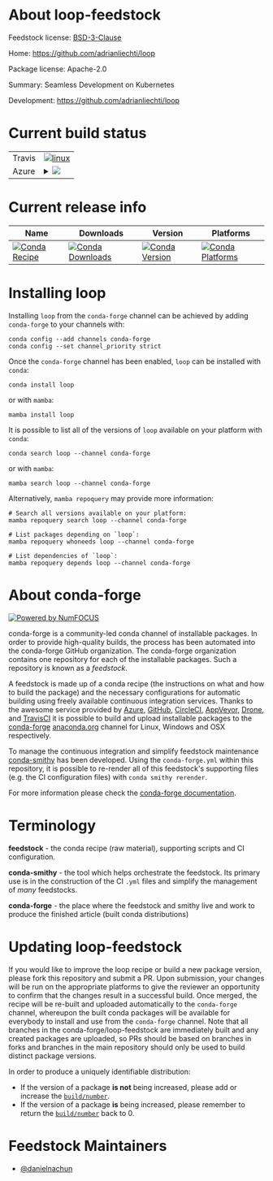 About loop-feedstock
====================

Feedstock license: [BSD-3-Clause](https://github.com/conda-forge/loop-feedstock/blob/main/LICENSE.txt)

Home: https://github.com/adrianliechti/loop

Package license: Apache-2.0

Summary: Seamless Development on Kubernetes

Development: https://github.com/adrianliechti/loop

Current build status
====================


<table><tr>
    <td>Travis</td>
    <td>
      <a href="https://app.travis-ci.com/conda-forge/loop-feedstock">
        <img alt="linux" src="https://img.shields.io/travis/com/conda-forge/loop-feedstock/main.svg?label=Linux">
      </a>
    </td>
  </tr>
    
  <tr>
    <td>Azure</td>
    <td>
      <details>
        <summary>
          <a href="https://dev.azure.com/conda-forge/feedstock-builds/_build/latest?definitionId=23679&branchName=main">
            <img src="https://dev.azure.com/conda-forge/feedstock-builds/_apis/build/status/loop-feedstock?branchName=main">
          </a>
        </summary>
        <table>
          <thead><tr><th>Variant</th><th>Status</th></tr></thead>
          <tbody><tr>
              <td>linux_64</td>
              <td>
                <a href="https://dev.azure.com/conda-forge/feedstock-builds/_build/latest?definitionId=23679&branchName=main">
                  <img src="https://dev.azure.com/conda-forge/feedstock-builds/_apis/build/status/loop-feedstock?branchName=main&jobName=linux&configuration=linux%20linux_64_" alt="variant">
                </a>
              </td>
            </tr><tr>
              <td>linux_aarch64</td>
              <td>
                <a href="https://dev.azure.com/conda-forge/feedstock-builds/_build/latest?definitionId=23679&branchName=main">
                  <img src="https://dev.azure.com/conda-forge/feedstock-builds/_apis/build/status/loop-feedstock?branchName=main&jobName=linux&configuration=linux%20linux_aarch64_" alt="variant">
                </a>
              </td>
            </tr><tr>
              <td>linux_ppc64le</td>
              <td>
                <a href="https://dev.azure.com/conda-forge/feedstock-builds/_build/latest?definitionId=23679&branchName=main">
                  <img src="https://dev.azure.com/conda-forge/feedstock-builds/_apis/build/status/loop-feedstock?branchName=main&jobName=linux&configuration=linux%20linux_ppc64le_" alt="variant">
                </a>
              </td>
            </tr><tr>
              <td>osx_64</td>
              <td>
                <a href="https://dev.azure.com/conda-forge/feedstock-builds/_build/latest?definitionId=23679&branchName=main">
                  <img src="https://dev.azure.com/conda-forge/feedstock-builds/_apis/build/status/loop-feedstock?branchName=main&jobName=osx&configuration=osx%20osx_64_" alt="variant">
                </a>
              </td>
            </tr><tr>
              <td>osx_arm64</td>
              <td>
                <a href="https://dev.azure.com/conda-forge/feedstock-builds/_build/latest?definitionId=23679&branchName=main">
                  <img src="https://dev.azure.com/conda-forge/feedstock-builds/_apis/build/status/loop-feedstock?branchName=main&jobName=osx&configuration=osx%20osx_arm64_" alt="variant">
                </a>
              </td>
            </tr><tr>
              <td>win_64</td>
              <td>
                <a href="https://dev.azure.com/conda-forge/feedstock-builds/_build/latest?definitionId=23679&branchName=main">
                  <img src="https://dev.azure.com/conda-forge/feedstock-builds/_apis/build/status/loop-feedstock?branchName=main&jobName=win&configuration=win%20win_64_" alt="variant">
                </a>
              </td>
            </tr>
          </tbody>
        </table>
      </details>
    </td>
  </tr>
</table>

Current release info
====================

| Name | Downloads | Version | Platforms |
| --- | --- | --- | --- |
| [![Conda Recipe](https://img.shields.io/badge/recipe-loop-green.svg)](https://anaconda.org/conda-forge/loop) | [![Conda Downloads](https://img.shields.io/conda/dn/conda-forge/loop.svg)](https://anaconda.org/conda-forge/loop) | [![Conda Version](https://img.shields.io/conda/vn/conda-forge/loop.svg)](https://anaconda.org/conda-forge/loop) | [![Conda Platforms](https://img.shields.io/conda/pn/conda-forge/loop.svg)](https://anaconda.org/conda-forge/loop) |

Installing loop
===============

Installing `loop` from the `conda-forge` channel can be achieved by adding `conda-forge` to your channels with:

```
conda config --add channels conda-forge
conda config --set channel_priority strict
```

Once the `conda-forge` channel has been enabled, `loop` can be installed with `conda`:

```
conda install loop
```

or with `mamba`:

```
mamba install loop
```

It is possible to list all of the versions of `loop` available on your platform with `conda`:

```
conda search loop --channel conda-forge
```

or with `mamba`:

```
mamba search loop --channel conda-forge
```

Alternatively, `mamba repoquery` may provide more information:

```
# Search all versions available on your platform:
mamba repoquery search loop --channel conda-forge

# List packages depending on `loop`:
mamba repoquery whoneeds loop --channel conda-forge

# List dependencies of `loop`:
mamba repoquery depends loop --channel conda-forge
```


About conda-forge
=================

[![Powered by
NumFOCUS](https://img.shields.io/badge/powered%20by-NumFOCUS-orange.svg?style=flat&colorA=E1523D&colorB=007D8A)](https://numfocus.org)

conda-forge is a community-led conda channel of installable packages.
In order to provide high-quality builds, the process has been automated into the
conda-forge GitHub organization. The conda-forge organization contains one repository
for each of the installable packages. Such a repository is known as a *feedstock*.

A feedstock is made up of a conda recipe (the instructions on what and how to build
the package) and the necessary configurations for automatic building using freely
available continuous integration services. Thanks to the awesome service provided by
[Azure](https://azure.microsoft.com/en-us/services/devops/), [GitHub](https://github.com/),
[CircleCI](https://circleci.com/), [AppVeyor](https://www.appveyor.com/),
[Drone](https://cloud.drone.io/welcome), and [TravisCI](https://travis-ci.com/)
it is possible to build and upload installable packages to the
[conda-forge](https://anaconda.org/conda-forge) [anaconda.org](https://anaconda.org/)
channel for Linux, Windows and OSX respectively.

To manage the continuous integration and simplify feedstock maintenance
[conda-smithy](https://github.com/conda-forge/conda-smithy) has been developed.
Using the ``conda-forge.yml`` within this repository, it is possible to re-render all of
this feedstock's supporting files (e.g. the CI configuration files) with ``conda smithy rerender``.

For more information please check the [conda-forge documentation](https://conda-forge.org/docs/).

Terminology
===========

**feedstock** - the conda recipe (raw material), supporting scripts and CI configuration.

**conda-smithy** - the tool which helps orchestrate the feedstock.
                   Its primary use is in the construction of the CI ``.yml`` files
                   and simplify the management of *many* feedstocks.

**conda-forge** - the place where the feedstock and smithy live and work to
                  produce the finished article (built conda distributions)


Updating loop-feedstock
=======================

If you would like to improve the loop recipe or build a new
package version, please fork this repository and submit a PR. Upon submission,
your changes will be run on the appropriate platforms to give the reviewer an
opportunity to confirm that the changes result in a successful build. Once
merged, the recipe will be re-built and uploaded automatically to the
`conda-forge` channel, whereupon the built conda packages will be available for
everybody to install and use from the `conda-forge` channel.
Note that all branches in the conda-forge/loop-feedstock are
immediately built and any created packages are uploaded, so PRs should be based
on branches in forks and branches in the main repository should only be used to
build distinct package versions.

In order to produce a uniquely identifiable distribution:
 * If the version of a package **is not** being increased, please add or increase
   the [``build/number``](https://docs.conda.io/projects/conda-build/en/latest/resources/define-metadata.html#build-number-and-string).
 * If the version of a package **is** being increased, please remember to return
   the [``build/number``](https://docs.conda.io/projects/conda-build/en/latest/resources/define-metadata.html#build-number-and-string)
   back to 0.

Feedstock Maintainers
=====================

* [@danielnachun](https://github.com/danielnachun/)

